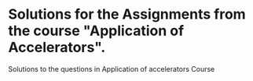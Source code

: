 # Solutions for the Assignments from the course "Application of Accelerators".
Solutions to the questions in Application of accelerators Course
